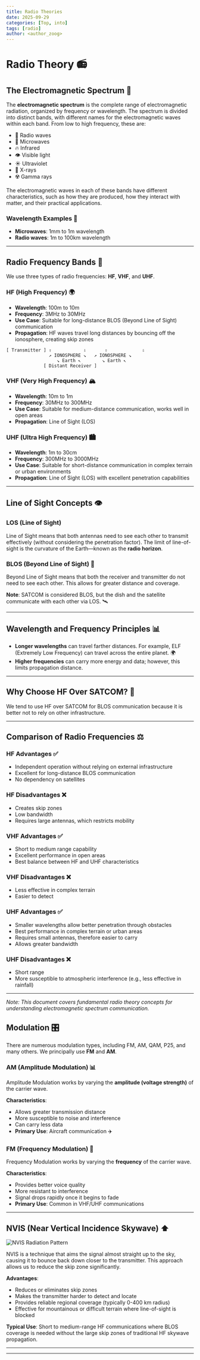 ```yaml
---
title: Radio Theories
date: 2025-09-29
categories: [Top, into]
tags: [radio]
author: <author_zoog>
---
```


# Radio Theory 📻

## The Electromagnetic Spectrum 🌈

The **electromagnetic spectrum** is the complete range of electromagnetic radiation, organized by frequency or wavelength. The spectrum is divided into distinct bands, with different names for the electromagnetic waves within each band. From low to high frequency, these are:

- 📡 Radio waves
- 🍕 Microwaves
- 🔥 Infrared
- 👁️ Visible light
- ☀️ Ultraviolet
- 🦴 X-rays
- ☢️ Gamma rays

The electromagnetic waves in each of these bands have different characteristics, such as how they are produced, how they interact with matter, and their practical applications.

### Wavelength Examples 📏

- **Microwaves**: 1mm to 1m wavelength
- **Radio waves**: 1m to 100km wavelength

---

## Radio Frequency Bands 📶

We use three types of radio frequencies: **HF**, **VHF**, and **UHF**.

### HF (High Frequency) 🌍

- **Wavelength**: 100m to 10m
- **Frequency**: 3MHz to 30MHz
- **Use Case**: Suitable for long-distance BLOS (Beyond Line of Sight) communication
- **Propagation**: HF waves travel long distances by bouncing off the ionosphere, creating skip zones

```
[ Transmitter ] ⇧            ⇩       ⇧             ⇩
                ↗ IONOSPHERE ↘   ↗ IONOSPHERE ↘
                   ↘ Earth ↖        ↘ Earth ↖
              [ Distant Receiver ]
```

### VHF (Very High Frequency) 🏔️

- **Wavelength**: 10m to 1m
- **Frequency**: 30MHz to 300MHz
- **Use Case**: Suitable for medium-distance communication, works well in open areas
- **Propagation**: Line of Sight (LOS)

### UHF (Ultra High Frequency) 🏙️

- **Wavelength**: 1m to 30cm
- **Frequency**: 300MHz to 3000MHz
- **Use Case**: Suitable for short-distance communication in complex terrain or urban environments
- **Propagation**: Line of Sight (LOS) with excellent penetration capabilities

---

## Line of Sight Concepts 👁️

### LOS (Line of Sight)

Line of Sight means that both antennas need to see each other to transmit effectively (without considering the penetration factor). The limit of line-of-sight is the curvature of the Earth—known as the **radio horizon**.

### BLOS (Beyond Line of Sight) 🔮

Beyond Line of Sight means that both the receiver and transmitter do not need to see each other. This allows for greater distance and coverage.

**Note**: SATCOM is considered BLOS, but the dish and the satellite communicate with each other via LOS. 🛰️

---

## Wavelength and Frequency Principles 📊

- **Longer wavelengths** can travel farther distances. For example, ELF (Extremely Low Frequency) can travel across the entire planet. 🌍
- **Higher frequencies** can carry more energy and data; however, this limits propagation distance.

---

## Why Choose HF Over SATCOM? 🤔

We tend to use HF over SATCOM for BLOS communication because it is better not to rely on other infrastructure.

---

## Comparison of Radio Frequencies ⚖️

### HF Advantages ✅

- Independent operation without relying on external infrastructure
- Excellent for long-distance BLOS communication
- No dependency on satellites

### HF Disadvantages ❌

- Creates skip zones
- Low bandwidth
- Requires large antennas, which restricts mobility

### VHF Advantages ✅

- Short to medium range capability
- Excellent performance in open areas
- Best balance between HF and UHF characteristics

### VHF Disadvantages ❌

- Less effective in complex terrain
- Easier to detect

### UHF Advantages ✅

- Smaller wavelengths allow better penetration through obstacles
- Best performance in complex terrain or urban areas
- Requires small antennas, therefore easier to carry
- Allows greater bandwidth

### UHF Disadvantages ❌

- Short range
- More susceptible to atmospheric interference (e.g., less effective in rainfall)

---

*Note: This document covers fundamental radio theory concepts for understanding electromagnetic spectrum communication.*

## Modulation 🎛️

There are numerous modulation types, including FM, AM, QAM, P25, and many others. We principally use **FM** and **AM**.

### AM (Amplitude Modulation) 📊

Amplitude Modulation works by varying the **amplitude (voltage strength)** of the carrier wave.

**Characteristics**:
- Allows greater transmission distance
- More susceptible to noise and interference
- Can carry less data
- **Primary Use**: Aircraft communication ✈️

### FM (Frequency Modulation) 🎵

Frequency Modulation works by varying the **frequency** of the carrier wave.

**Characteristics**:
- Provides better voice quality
- More resistant to interference
- Signal drops rapidly once it begins to fade
- **Primary Use**: Common in VHF/UHF communications

---

## NVIS (Near Vertical Incidence Skywave) ⬆️

![NVIS Radiation Pattern](https://upload.wikimedia.org/wikipedia/commons/thumb/2/26/NVIS_Radiation_Pattern.svg/1024px-NVIS_Radiation_Pattern.svg.png)

NVIS is a technique that aims the signal almost straight up to the sky, causing it to bounce back down closer to the transmitter. This approach allows us to reduce the skip zone significantly.

**Advantages**:
- Reduces or eliminates skip zones
- Makes the transmitter harder to detect and locate
- Provides reliable regional coverage (typically 0-400 km radius)
- Effective for mountainous or difficult terrain where line-of-sight is blocked

**Typical Use**: Short to medium-range HF communications where BLOS coverage is needed without the large skip zones of traditional HF skywave propagation.

---

---